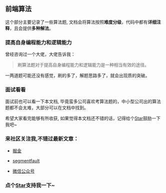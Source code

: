## 前端算法

这个部分主要记录了一些算法题, 文档会将算法按照**难度分级**，代码中都有**详细注释**，且会提供**多种解法**。


### 提高自身编程能力和逻辑能力

曾经咨询过一个大佬，大佬告诉我：

> 刷算法题对于提高自身编程能力和逻辑能力是一种相当有效的途径。

一两道题可能还没有感觉，刷的多了，解题思路多了，就会出现质的突破。

### 面试看看

面试前也可以看一下本文档, 毕竟蛮多公司喜欢考算法题的，中小型公司出的算法题都不会太难，大部分可以在文档中找到。

希望大家看完能够有所收获, 如果觉得本文档还不错的话，记得给个[Star](https://github.com/OBKoro1/Brush_algorithm)鼓励一下我吧~

### 来社区关注我,不错过最新文章：

* [掘金](https://juejin.im/user/58714f0eb123db4a2eb95372/posts)
 
* [segmentfault](https://segmentfault.com/u/obkoro1/articles)
    
* [微信公众号](https://github.com/OBKoro1/articleImg_src/blob/master/juejin/1631b6f52f7e7015.jpeg?raw=true)
<!-- 特殊字符串：用于修改/删除markdown的结尾提示语-OBKoro1 -->
### 点个[Star](https://github.com/OBKoro1/Brush_algorithm)支持我一下~

